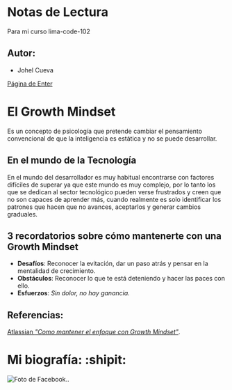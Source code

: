 # Notas de Lectura
Para mi curso lima-code-102

## Autor:
- Johel Cueva

[Página de Enter](www.enter.edu.pe)

# El Growth Mindset
Es un concepto de psicología que pretende cambiar el pensamiento convencional de que la inteligencia es estática y no se puede desarrollar.


## En el mundo de la Tecnología
En el mundo del desarrollador es muy habitual encontrarse con factores difíciles de superar ya que este mundo es muy complejo, por lo tanto
los que se dedican al sector tecnológico pueden verse frustrados y creen que no son capaces de aprender más, cuando realmente es solo 
identificar los patrones que hacen que no avances, aceptarlos y generar cambios graduales.

## 3 recordatorios sobre cómo mantenerte con una Growth Mindset
+ **Desafíos**: Reconocer la evitación, dar un paso atrás y pensar en la mentalidad de crecimiento.
+ **Obstáculos**: Reconocer lo que te está deteniendo y hacer las paces con ello.
+ **Esfuerzos**: _Sin dolor, no hay ganancia._

## Referencias:
[Atlassian _"Como mantener el enfoque con Growth Mindset"_](https://www.atlassian.com/blog/inside-atlassian/growth-mindset).

# Mi biografía: :shipit:

![Foto de Facebook.](https://i1.sndcdn.com/avatars-lAdiUXdpBB0klH1x-yjsjXw-t240x240.jpg). 
